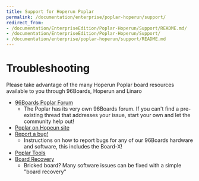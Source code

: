 ```yaml
---
title: Support for Hoperun Poplar
permalink: /documentation/enterprise/poplar-hoperun/support/
redirect_from:
- /documentation/EnterpriseEdition/Poplar-Hoperun/Support/README.md/
- /documentation/EnterpriseEdition/Poplar-Hoperun/Support/
- /documentation/enterprise/poplar-hoperun/support/README.md
---
```

# Troubleshooting

Please take advantage of the many Hoperun Poplar board resources available to you through 96Boards, Hoperun and Linaro

- [96Boards Poplar Forum](https://discuss.96boards.org/c/products/poplar)
   - The Poplar has its very own 96Boards forum. If you can't find a pre-existing thread that addresses your issue, start your own and let the community help out!
- [Poplar on Hopeun site](http://www.hihope.org/)
- [Report a bug!](../../../Extras/Report_a_bug.md)
   - Instructions on how to report bugs for any of our 96Boards hardware and software, this includes the Board-X!
- [Poplar Tools](https://github.com/96boards-poplar/poplar-tools)
- [Board Recovery](https://github.com/96boards-poplar/Documentation/)
   - Bricked board? Many software issues can be fixed with a simple "board recovery"
